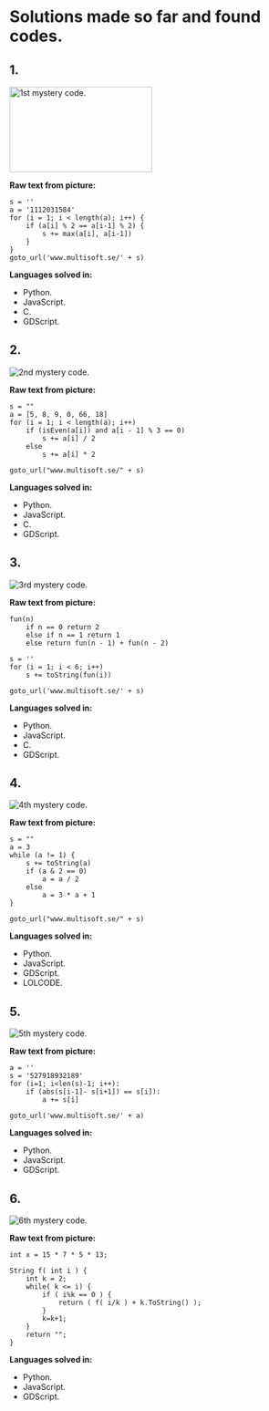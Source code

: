 # Solutions made so far and found codes.

## 1.

<img src="https://github.com/KrazIvan/Multisoft-Code-Solutions/blob/main/1/1.jpg" alt= "1st mystery code." width="250" height="150">

**Raw text from picture:**

```
s = ''
a = '1112031584'
for (i = 1; i < length(a); i++) {
    if (a[i] % 2 == a[i-1] % 2) {
        s += max(a[i], a[i-1])
    }
}
goto_url('www.multisoft.se/' + s)
```

**Languages solved in:**
- Python.
- JavaScript.
- C.
- GDScript.

## 2.

![2nd mystery code.](https://github.com/KrazIvan/Multisoft-Code-Solutions/blob/main/2/2.jpg)

**Raw text from picture:**

```
s = ""
a = [5, 8, 9, 0, 66, 18]
for (i = 1; i < length(a); i++)
    if (isEven(a[i]) and a[i - 1] % 3 == 0)
        s += a[i] / 2
    else
        s += a[i] * 2

goto_url("www.multisoft.se/" + s)
```

**Languages solved in:**
- Python.
- JavaScript.
- C.
- GDScript.

## 3.

![3rd mystery code.](https://github.com/KrazIvan/Multisoft-Code-Solutions/blob/main/3/3.jpg)

**Raw text from picture:**

```
fun(n)
    if n == 0 return 2
    else if n == 1 return 1
    else return fun(n - 1) + fun(n - 2)

s = ''
for (i = 1; i < 6; i++)
    s += toString(fun(i))

goto_url('www.multisoft.se/' + s)
```

**Languages solved in:**
- Python.
- JavaScript.
- C.
- GDScript.

## 4.

![4th mystery code.](https://github.com/KrazIvan/Multisoft-Code-Solutions/blob/main/4/4.jpg)

**Raw text from picture:**

```
s = ""
a = 3
while (a != 1) {
    s += toString(a)
    if (a & 2 == 0)
        a = a / 2
    else
        a = 3 * a + 1
}

goto_url("www.multisoft.se/" + s)
```

**Languages solved in:**
- Python.
- JavaScript.
- GDScript.
- LOLCODE.

## 5.

![5th mystery code.](https://github.com/KrazIvan/Multisoft-Code-Solutions/blob/main/5/5.jpg)

**Raw text from picture:**

```
a = ''
s = '527918932189'
for (i=1; i<len(s)-1; i++):
    if (abs(s[i-1]- s[i+1]) == s[i]):
        a += s[i]

goto_url('www.multisoft.se/' + a)
```

**Languages solved in:**
- Python.
- JavaScript.
- GDScript.

## 6.

![6th mystery code.](https://github.com/KrazIvan/Multisoft-Code-Solutions/blob/main/6/6.jpg)

**Raw text from picture:**

```
int x = 15 * 7 * 5 * 13;

String f( int i ) {
    int k = 2;
    while( k <= i) {
        if ( i%k == 0 ) {
            return ( f( i/k ) + k.ToString() );
        }
        k=k+1;
    }
    return "";
}
```

**Languages solved in:**
- Python.
- JavaScript.
- GDScript.